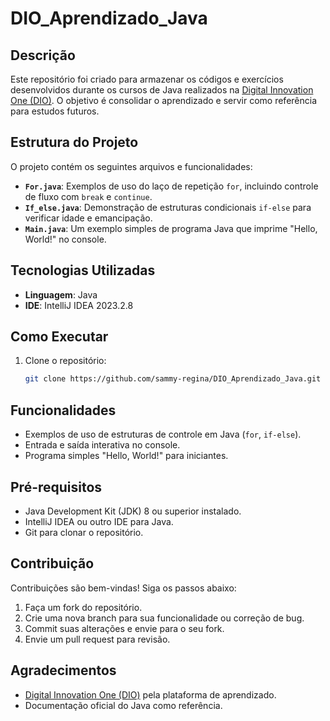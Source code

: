 # DIO_Aprendizado_Java

## Descrição
Este repositório foi criado para armazenar os códigos e exercícios desenvolvidos durante os cursos de Java realizados na [Digital Innovation One (DIO)](https://www.dio.me/). O objetivo é consolidar o aprendizado e servir como referência para estudos futuros.

## Estrutura do Projeto
O projeto contém os seguintes arquivos e funcionalidades:

- **`For.java`**: Exemplos de uso do laço de repetição `for`, incluindo controle de fluxo com `break` e `continue`.
- **`If_else.java`**: Demonstração de estruturas condicionais `if-else` para verificar idade e emancipação.
- **`Main.java`**: Um exemplo simples de programa Java que imprime "Hello, World!" no console.

## Tecnologias Utilizadas
- **Linguagem**: Java
- **IDE**: IntelliJ IDEA 2023.2.8

## Como Executar
1. Clone o repositório:
   ```bash
   git clone https://github.com/sammy-regina/DIO_Aprendizado_Java.git

## Funcionalidades
- Exemplos de uso de estruturas de controle em Java (`for`, `if-else`).
- Entrada e saída interativa no console.
- Programa simples "Hello, World!" para iniciantes.

## Pré-requisitos
- Java Development Kit (JDK) 8 ou superior instalado.
- IntelliJ IDEA ou outro IDE para Java.
- Git para clonar o repositório.

## Contribuição
Contribuições são bem-vindas! Siga os passos abaixo:
1. Faça um fork do repositório.
2. Crie uma nova branch para sua funcionalidade ou correção de bug.
3. Commit suas alterações e envie para o seu fork.
4. Envie um pull request para revisão.

## Agradecimentos
- [Digital Innovation One (DIO)](https://www.dio.me/) pela plataforma de aprendizado.
- Documentação oficial do Java como referência.